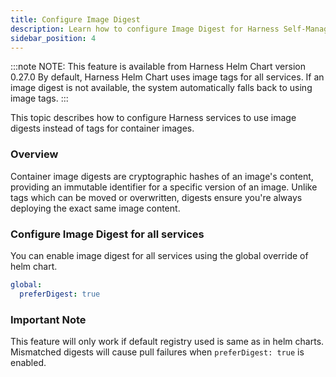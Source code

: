 ```yaml
---
title: Configure Image Digest
description: Learn how to configure Image Digest for Harness Self-Managed Enterprise Edition installations.
sidebar_position: 4
---
```


:::note NOTE:
    This feature is available from Harness Helm Chart version 0.27.0
    By default, Harness Helm Chart uses image tags for all services. 
    If an image digest is not available, the system automatically falls back to using image tags.
:::

This topic describes how to configure Harness services to use image digests instead of tags for container images.

### Overview

Container image digests are cryptographic hashes of an image's content, providing an immutable identifier for a specific version of an image. Unlike tags which can be moved or overwritten, digests ensure you're always deploying the exact same image content.

### Configure Image Digest for all services

You can enable image digest for all services using the global override of helm chart.

```yaml
global:
  preferDigest: true
```

### Important Note

This feature will only work if default registry used is same as in helm charts. Mismatched digests will cause pull failures when `preferDigest: true` is enabled.